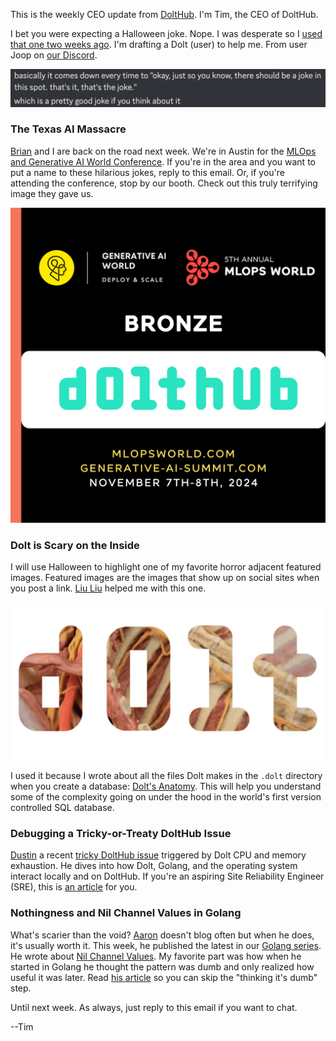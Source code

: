 This is the weekly CEO update from [DoltHub](https://www.dolthub.com/). I'm Tim, the CEO of DoltHub. 

I bet you were expecting a Halloween joke. Nope. I was desperate so I [used that one two weeks ago](https://github.com/dolthub/weekly-updates/blob/main/emails/2024-10-18.md). I'm drafting a Dolt (user) to help me. From user Joop on [our Discord](https://discord.gg/gqr7K4VNKe).

[![Joop Joke](../images/joop-joke.png)](https://discord.gg/gqr7K4VNKe)

### The Texas AI Massacre

[Brian](https://www.dolthub.com/team#brian) and I are back on the road next week. We're in Austin for the [MLOps and Generative AI World Conference](https://mlopsworld.com/). If you're in the area and you want to put a name to these hilarious jokes, reply to this email. Or, if you're attending the conference, stop by our booth. Check out this truly terrifying image they gave us.

![MLOps World](../images/mlops-world.png)

### Dolt is Scary on the Inside

I will use Halloween to highlight one of my favorite horror adjacent featured images. Featured images are the images that show up on social sites when you post a link. [Liu Liu](https://www.dolthub.com/team#liuliu) helped me with this one. 

[![Dolt Anatomy](../images/dolt-anatomy.png)](https://www.dolthub.com/blog/2024-10-28-dolt-anatomy/)

I used it because I wrote about all the files Dolt makes in the `.dolt` directory when you create a database: [Dolt's Anatomy](https://www.dolthub.com/blog/2024-10-28-dolt-anatomy/). This will help you understand some of the complexity going on under the hood in the world's first version controlled SQL database.

### Debugging a Tricky-or-Treaty DoltHub Issue 

[Dustin](https://www.dolthub.com) a recent [tricky DoltHub issue](https://www.dolthub.com/blog/2024-10-31-sleuthing-resource-leaks-in-dolt/) triggered by Dolt CPU and memory exhaustion. He dives into how Dolt, Golang, and the operating system interact locally and on DoltHub. If you're an aspiring Site Reliability Engineer (SRE), this is [an article](https://www.dolthub.com/blog/2024-10-31-sleuthing-resource-leaks-in-dolt/) for you.

### Nothingness and Nil Channel Values in Golang

What's scarier than the void? [Aaron](https://www.dolthub.com/team#aaron) doesn't blog often but when he does, it's usually worth it. This week, he published the latest in our [Golang series](https://www.dolthub.com/blog/?q=golang). He wrote about [Nil Channel Values](https://www.dolthub.com/blog/2024-10-25-go-nil-channels-pattern/). My favorite part was how when he started in Golang he thought the pattern was dumb and only realized how useful it was later. Read [his article](https://www.dolthub.com/blog/2024-10-25-go-nil-channels-pattern/) so you can skip the "thinking it's dumb" step.

Until next week. As always, just reply to this email if you want to chat.

--Tim
